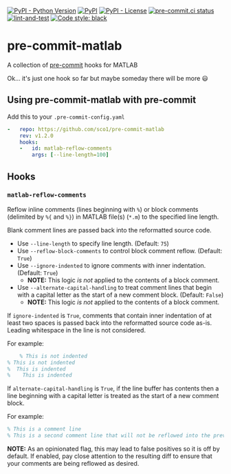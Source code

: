[![PyPI - Python Version](https://img.shields.io/pypi/pyversions/pre-commit-matlab/1.2.0?logo=python&logoColor=FFD43B)](https://pypi.org/project/pre-commit-matlab/)
[![PyPI](https://img.shields.io/pypi/v/pre-commit-matlab?logo=Python&logoColor=FFD43B)](https://pypi.org/project/pre-commit-matlab/)
[![PyPI - License](https://img.shields.io/pypi/l/pre-commit-matlab?color=magenta)](https://github.com/sco1/pre-commit-matlab/blob/master/LICENSE)
[![pre-commit.ci status](https://results.pre-commit.ci/badge/github/sco1/pre-commit-matlab/main.svg)](https://results.pre-commit.ci/latest/github/sco1/pre-commit-matlab/main)
[![lint-and-test](https://github.com/sco1/pre-commit-matlab/actions/workflows/lint_test.yml/badge.svg?branch=main)](https://github.com/sco1/pre-commit-matlab/actions/workflows/lint_test.yml)
[![Code style: black](https://img.shields.io/badge/code%20style-black-black)](https://github.com/psf/black)
# pre-commit-matlab
A collection of [pre-commit](https://pre-commit.com/) hooks for MATLAB

Ok... it's just one hook so far but maybe someday there will be more 😃

## Using pre-commit-matlab with pre-commit
Add this to your `.pre-commit-config.yaml`

```yaml
-   repo: https://github.com/sco1/pre-commit-matlab
    rev: v1.2.0
    hooks:
    -   id: matlab-reflow-comments
        args: [--line-length=100]
```

## Hooks
### `matlab-reflow-comments`
Reflow inline comments (lines beginning with `%`) or block comments (delimited by `%{` and `%}`) in MATLAB file(s) (`*.m`) to the specified line length.

Blank comment lines are passed back into the reformatted source code.

* Use `--line-length` to specify line length. (Default: `75`)
* Use `--reflow-block-comments` to control block comment reflow. (Default: `True`)
* Use `--ignore-indented` to ignore comments with inner indentation. (Default: `True`)
  * **NOTE:** This logic *is not* applied to the contents of a block comment.
* Use `--alternate-capital-handling` to treat comment lines that begin with a capital letter as the start of a new comment block. (Default: `False`)
  * **NOTE:** This logic *is not* applied to the contents of a block comment.

If `ignore-indented` is `True`, comments that contain inner indentation of at least two spaces is passed back into the reformatted source code as-is. Leading whitespace in the line is not considered.

For example:

```matlab
    % This is not indented
% This is not indented
%  This is indented
%    This is indented
```

If `alternate-capital-handling` is `True`, if the line buffer has contents then a line beginning with a capital letter is treated as the start of a new comment block.

For example:

```matlab
% This is a comment line
% This is a second comment line that will not be reflowed into the previous line
```

**NOTE:** As an opinionated flag, this may lead to false positives so it is off by default. If enabled, pay close attention to the resulting diff to ensure that your comments are being reflowed as desired.
